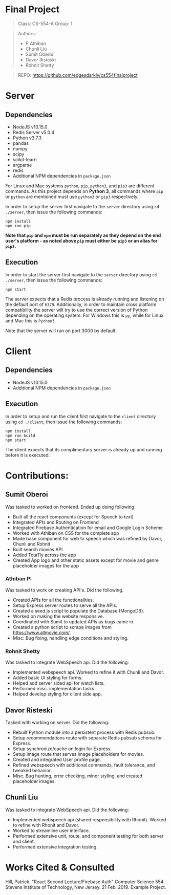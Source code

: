 
# Final Project

> Class:  CS-554-A
> Group:  1

> Authors:
> * P Athiban
> * Chunli Liu
> * Sumit Oberoi
> * Davor Risteski
> * Rohnit Shetty

> REPO: https://github.com/edgesdarkly/cs554finalproject

# Server

## Dependencies

* NodeJS v10.15.0
* Redis Server v5.0.4
* Python v3.7.3
* pandas
* numpy
* scipy
* scikit-learn
* argparse
* redis
* Additional NPM dependencies in `package.json`

For Linux and Mac systems `python`, `pip`, `python3`, and `pip3` are different commands. As this project depends on __Python 3__, all commands where `pip` or `python` are mentioned must use `python3` or `pip3` respectively.

In order to setup the server first navigate to the `server` directory using `cd ./server`, then issue the following commands:

```
npm install
npm run pip
```

__Note that `pip` and `npm` must be run separately as they depend on the end user's platform - as noted above `pip` must either be `pip3` or an alias for `pip3`.__

## Execution

In order to start the server first navigate to the `server` directory using `cd ./server`, then issue the following commands:

```
npm start
```

The server expects that a Redis process is already running and listening on the default port of `6379`. Additionally, in order to maintain cross platform compatibility the server will try to use the correct version of Python depending on the operating system. For Windows this is `py`, while for Linux and Mac this is `Python3`.

Note that the server will run on port 3000 by default.

# Client

## Dependencies

* NodeJS v10.15.0
* Additional NPM dependencies in `package.json`

## Execution

In order to setup and run the client first navigate to the `client` directory using `cd ./client`, then issue the following commands:

```
npm install
npm run build
npm start
```

The client expects that its complimentary server is already up and running before it is executed.

# Contributions:

## Sumit Oberoi

Was tasked to worked on frontend. Ended up doing following:

* Built all the react components (except for Speech to text)
* Integrated APIs and Routing on Frontend
* Integrated Firebase Authentication for email and Google Login Scheme
* Worked with Athiban on CSS for the complete app
* Made base component for web to speech which was refined by Davor, Chunli and Rohnit
* Built search movies API
* Added Tota11y across the app
* Created App logo and other static assets except for movie and genre placeholder images for the app

### Athiban P:

Was tasked to work on creating API's. Did the following.

* Created APIs for all the functionalities.
* Setup Express server routes to serve all the APIs.
* Created a seed.js script to populate the Database (MongoDB).
* Worked on making the website responsive.
* Coordinated with Sumit to updated APIs as bugs came in.
* Created a python script to scrape images from https://www.allmovie.com/.
* Misc: Bug fixing, handling edge conditions and styling.

### Rohnit Shetty

Was tasked to integrate WebSpeech api. Did the following:

* Implemented webspeech api. Worked to refine it with Chunli and Davor.
* Added basic UI styling for forms.
* Helped add server sided api for watch lists.
* Performed misc. implementation tasks.
* Helped develop styling for client side app.

## Davor Risteski

Tasked with working on server. Did the following:

* Rebuilt Python module into a persistent process with Redis pubsub.
* Setup recommendations route with separate Redis pubsub schema for Express.
* Setup synchronize/cache on login for Express.
* Setup image route that serves image placeholders for movies.
* Created and integrated User profile page.
* Refined webspeech with additional commands, fault tolerance, and tweaked behavior.
* Misc. Bug hunting, error checking, minor styling, and created placeholder images.

## Chunli Liu

Was tasked to integrate WebSpeech api. Did the following:

* Implemented webspeech api (shared responsibility with Rhonit). Worked to refine with Rhonit and Davor.
* Worked to streamline user interface.
* Performed extensive unit, route, and component testing for both server and client.
* Performed extensive integration testing.

# Works Cited & Consulted

Hill, Patrick. "React Second Lecture/Firebase Auth" Computer Science 554. Stevens Institute of Technology, New Jersey. 21 Feb. 2019. Example Project.
